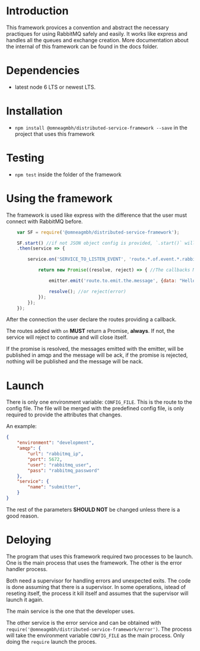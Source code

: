 # Introduction

This framework provices a convention and abstract the necessary practiques for using RabbitMQ safely and easily. It works like express and handles all the queues and exchange creation. More documentation about the internal of this framework can be found in the docs folder.

# Dependencies

- latest node 6 LTS or newest LTS.


# Installation

- `npm install @omneagmbh/distributed-service-framework --save` in the project that uses this framework

# Testing

- `npm test` inside the folder of the framework

# Using the framework

The framework is used like express with the difference that the user must connect with RabbitMQ before.

``` javascript
    var SF = require('@omneagmbh/distributed-service-framework');

    SF.start() //if not JSON object config is provided, `.start()` will check for the file in the route in process.env.CONFIG_FILE. Is recomended to use the CONFIG_FILE environment variable
    .then(service => {

        service.on('SERVICE_TO_LISTEN_EVENT', 'route.*.of.event.*.rabbitmq.patterns.#', (packet, emitter) =>{

            return new Promise((resolve, reject) => { //The callbacks MUST return a promise

                emitter.emit('route.to.emit.the.message', {data: "Hello :D"});

                resolve(); //or reject(error)
            });
        });
    });
```

After the connection the user declare the routes providing a callback. 

The routes added with `on` **MUST** return a Promise, **always**. If not, the service will reject to continue and will close itself.

If the promise is resolved, the messages emitted with the emitter, will be published in amqp and the message will be ack, if the promise is rejected, nothing will be published and the message will be nack.

# Launch

There is only one environment variable: `CONFIG_FILE`. This is the route to the config file. The file will be merged with the predefined config file, is only required to provide the attributes that changes. 

An example:

```json
{
    "environment": "development",
    "amqp": {
        "url": "rabbitmq_ip",
        "port": 5672,
        "user": "rabbitmq_user",
        "pass": "rabbitmq_password"
    },
    "service": {
        "name": "submitter",
    }
}

```

The rest of the parameters **SHOULD NOT** be changed unless there is a good reason.

# Deloying

The program that uses this framework required two processes to be launch. One is the main process that uses the framework. The other is the error handler process.

Both need a supervisor for handling errors and unexpected exits. The code is done assuming that there is a supervisor. In some operations, istead of reseting itself, the process it kill itself and assumes that the supervisor will launch it again.

The main service is the one that the developer uses. 

The other service is the error service and can be obtained with `require('@omneagmbh/distributed-service-framework/error')`. The process will take the environment variable `CONFIG_FILE` as the main process. Only doing the `require` launch the proces.




